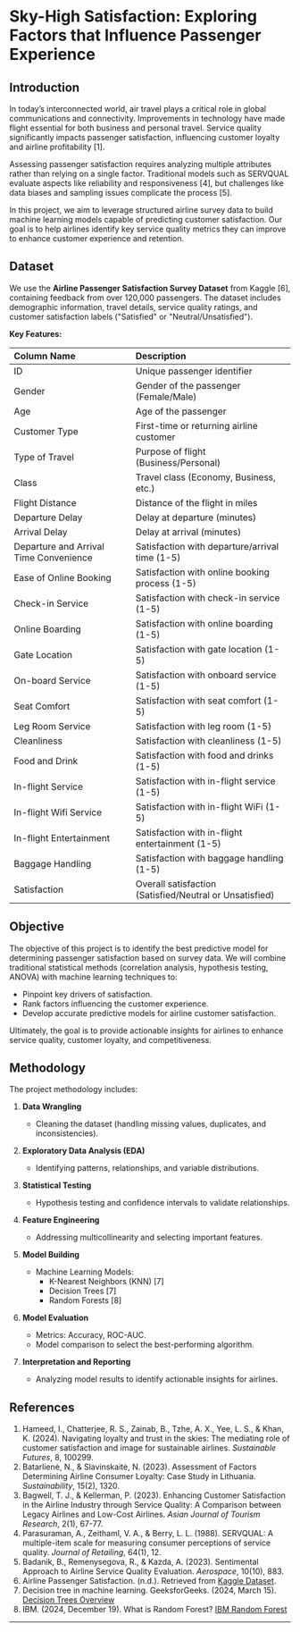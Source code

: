 # Sky-High Satisfaction: Exploring Factors that Influence Passenger Experience

## Introduction

In today’s interconnected world, air travel plays a critical role in global communications and connectivity. Improvements in technology have made flight essential for both business and personal travel. Service quality significantly impacts passenger satisfaction, influencing customer loyalty and airline profitability [1].

Assessing passenger satisfaction requires analyzing multiple attributes rather than relying on a single factor. Traditional models such as SERVQUAL evaluate aspects like reliability and responsiveness [4], but challenges like data biases and sampling issues complicate the process [5]. 

In this project, we aim to leverage structured airline survey data to build machine learning models capable of predicting customer satisfaction. Our goal is to help airlines identify key service quality metrics they can improve to enhance customer experience and retention.

## Dataset

We use the **Airline Passenger Satisfaction Survey Dataset** from Kaggle [6], containing feedback from over 120,000 passengers. The dataset includes demographic information, travel details, service quality ratings, and customer satisfaction labels ("Satisfied" or "Neutral/Unsatisfied").

**Key Features:**

| Column Name                          | Description |
|:-------------------------------------|:------------|
| ID                                   | Unique passenger identifier |
| Gender                               | Gender of the passenger (Female/Male) |
| Age                                  | Age of the passenger |
| Customer Type                        | First-time or returning airline customer |
| Type of Travel                       | Purpose of flight (Business/Personal) |
| Class                                | Travel class (Economy, Business, etc.) |
| Flight Distance                      | Distance of the flight in miles |
| Departure Delay                      | Delay at departure (minutes) |
| Arrival Delay                        | Delay at arrival (minutes) |
| Departure and Arrival Time Convenience | Satisfaction with departure/arrival time (1-5) |
| Ease of Online Booking               | Satisfaction with online booking process (1-5) |
| Check-in Service                     | Satisfaction with check-in service (1-5) |
| Online Boarding                      | Satisfaction with online boarding (1-5) |
| Gate Location                        | Satisfaction with gate location (1-5) |
| On-board Service                     | Satisfaction with onboard service (1-5) |
| Seat Comfort                         | Satisfaction with seat comfort (1-5) |
| Leg Room Service                     | Satisfaction with leg room (1-5) |
| Cleanliness                          | Satisfaction with cleanliness (1-5) |
| Food and Drink                       | Satisfaction with food and drinks (1-5) |
| In-flight Service                    | Satisfaction with in-flight service (1-5) |
| In-flight Wifi Service               | Satisfaction with in-flight WiFi (1-5) |
| In-flight Entertainment              | Satisfaction with in-flight entertainment (1-5) |
| Baggage Handling                     | Satisfaction with baggage handling (1-5) |
| Satisfaction                         | Overall satisfaction (Satisfied/Neutral or Unsatisfied) |

## Objective

The objective of this project is to identify the best predictive model for determining passenger satisfaction based on survey data. We will combine traditional statistical methods (correlation analysis, hypothesis testing, ANOVA) with machine learning techniques to:

- Pinpoint key drivers of satisfaction.
- Rank factors influencing the customer experience.
- Develop accurate predictive models for airline customer satisfaction.

Ultimately, the goal is to provide actionable insights for airlines to enhance service quality, customer loyalty, and competitiveness.

## Methodology

The project methodology includes:

1. **Data Wrangling**  
   - Cleaning the dataset (handling missing values, duplicates, and inconsistencies).

2. **Exploratory Data Analysis (EDA)**  
   - Identifying patterns, relationships, and variable distributions.

3. **Statistical Testing**  
   - Hypothesis testing and confidence intervals to validate relationships.

4. **Feature Engineering**  
   - Addressing multicollinearity and selecting important features.

5. **Model Building**  
   - Machine Learning Models:
     - K-Nearest Neighbors (KNN) [7]
     - Decision Trees [7]
     - Random Forests [8]

6. **Model Evaluation**  
   - Metrics: Accuracy, ROC-AUC.
   - Model comparison to select the best-performing algorithm.

7. **Interpretation and Reporting**  
   - Analyzing model results to identify actionable insights for airlines.

## References

1. Hameed, I., Chatterjee, R. S., Zainab, B., Tzhe, A. X., Yee, L. S., & Khan, K. (2024). Navigating loyalty and trust in the skies: The mediating role of customer satisfaction and image for sustainable airlines. *Sustainable Futures*, 8, 100299.
2. Batarlienė, N., & Slavinskaitė, N. (2023). Assessment of Factors Determining Airline Consumer Loyalty: Case Study in Lithuania. *Sustainability*, 15(2), 1320.
3. Bagwell, T. J., & Kellerman, P. (2023). Enhancing Customer Satisfaction in the Airline Industry through Service Quality: A Comparison between Legacy Airlines and Low-Cost Airlines. *Asian Journal of Tourism Research*, 2(1), 67-77.
4. Parasuraman, A., Zeithaml, V. A., & Berry, L. L. (1988). SERVQUAL: A multiple-item scale for measuring consumer perceptions of service quality. *Journal of Retailing*, 64(1), 12.
5. Badanik, B., Remenysegova, R., & Kazda, A. (2023). Sentimental Approach to Airline Service Quality Evaluation. *Aerospace*, 10(10), 883.
6. Airline Passenger Satisfaction. (n.d.). Retrieved from [Kaggle Dataset](https://www.kaggle.com/datasets/mysarahmadbhat/airline-passenger-satisfaction).
7. Decision tree in machine learning. GeeksforGeeks. (2024, March 15). [Decision Trees Overview](https://www.geeksforgeeks.org/decision-tree-introduction-example/)
8. IBM. (2024, December 19). What is Random Forest? [IBM Random Forest](https://www.ibm.com/think/topics/random-forest)

---

